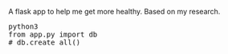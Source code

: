 A flask app to help me get more healthy. Based on my research.

<pre>
python3
from app.py import db
# db.create_all()
</pre>
